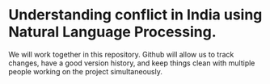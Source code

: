 # Understanding conflict in India using Natural Language Processing.

We will work together in this repository. Github will allow us to track changes, have a good version history, and keep things clean with multiple people working on the project simultaneously.

